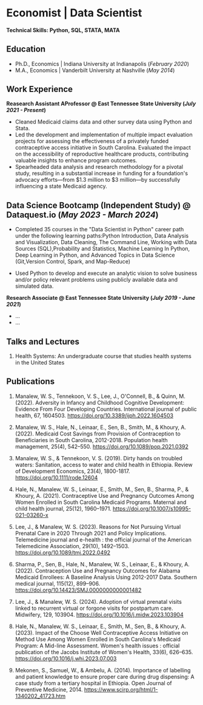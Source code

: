 # Economist | Data Scientist 

#### Technical Skills: Python, SQL, STATA, MATA

## Education
- Ph.D., Economics | Indiana University at Indianapolis (_February 2020_)								       		
- M.A., Economics	| Vanderbilt University at Nashville (_May 2014_)	 			        		


## Work Experience
**Reasearch Assistant AProfessor @ East Tennessee State University (_July 2021 - Present_)**
- Cleaned Medicaid claims data and other survey data using Python and Stata.
- Led the development and implementation of multiple impact evaluation projects for assessing the effectiveness of a privately funded contraceptive access initiative in South Carolina. Evaluated the impact on the accessibility of reproductive healthcare products, contributing valuable insights to enhance program outcomes.
- Spearheaded data analysis and research methodology for a pivotal study, resulting in a substantial increase in funding for a foundation's advocacy efforts—from $1.3 million to $3 million—by successfully influencing a state Medicaid agency.
  
## Data Science Bootcamp (Independent Study) @ Dataquest.io (_May 2023 - March 2024_)

-	Completed 35 courses in the "Data Scientist in Python" career path under the following learning paths:Python Introduction, Data Analysis and Visualization, Data Cleaning, The Command Line, Working with Data Sources (SQL),Probability and Statistics, Machine Learning In Python, Deep Learning in Python, and Advanced Topics in Data Science (Git,Version Control, Spark, and Map-Reduce)
 	
- Used Python to develop and execute an analytic vision to solve business and/or policy relevant problems using publicly available data and simulated data.


**Research Associate @ East Tennessee State University (_July 2019 - June 2021_)**
- ...
- ...

## Talks and Lectures
1. Health Systems: An undergraduate course that studies health systems in the United States


## Publications
1. Manalew, W. S., Tennekoon, V. S., Lee, J., O'Connell, B., & Quinn, M. (2022). Adversity in Infancy and Childhood Cognitive Development: Evidence From Four Developing Countries. International journal of public health, 67, 1604503. https://doi.org/10.3389/ijph.2022.1604503

2. Manalew, W. S., Hale, N., Leinaar, E., Sen, B., Smith, M., & Khoury, A. (2022). Medicaid Cost Savings from Provision of Contraception to Beneficiaries in South Carolina, 2012-2018. Population health management, 25(4), 542–550. https://doi.org/10.1089/pop.2021.0392

3. Manalew, W. S., & Tennekoon, V. S. (2019). Dirty hands on troubled waters: Sanitation, access to water and child health in Ethiopia. Review of Development Economics, 23(4), 1800-1817.  https://doi.org/10.1111/rode.12604 
   
4. Hale, N., Manalew, W. S., Leinaar, E., Smith, M., Sen, B., Sharma, P., & Khoury, A. (2021). Contraceptive Use and Pregnancy Outcomes Among Women Enrolled in South Carolina Medicaid Programs. Maternal and child health journal, 25(12), 1960–1971. https://doi.org/10.1007/s10995-021-03260-x
   
5. Lee, J., & Manalew, W. S. (2023). Reasons for Not Pursuing Virtual Prenatal Care in 2020 Through 2021 and Policy Implications. Telemedicine journal and e-health : the official journal of the American Telemedicine Association, 29(10), 1492–1503. https://doi.org/10.1089/tmj.2022.0492
   
6. Sharma, P., Sen, B., Hale, N., Manalew, W. S., Leinaar, E., & Khoury, A. (2022). Contraception Use and Pregnancy Outcomes for Alabama Medicaid Enrollees: A Baseline Analysis Using 2012-2017 Data. Southern medical journal, 115(12), 899–906. https://doi.org/10.14423/SMJ.0000000000001482
   
7. Lee, J., & Manalew, W. S. (2024). Adoption of virtual prenatal visits linked to recurrent virtual or forgone visits for postpartum care. Midwifery, 129, 103904. https://doi.org/10.1016/j.midw.2023.103904
   
8. Hale, N., Manalew, W. S., Leinaar, E., Smith, M., Sen, B., & Khoury, A. (2023). Impact of the Choose Well Contraceptive Access Initiative on Method Use Among Women Enrolled in South Carolina's Medicaid Program: A Mid-line Assessment. Women's health issues : official publication of the Jacobs Institute of Women's Health, 33(6), 626–635. https://doi.org/10.1016/j.whi.2023.07.003
   
9. Mekonen, S., Samuel, W., & Ambelu, A. (2014). Importance of labelling and patient knowledge to ensure proper care during drug dispensing: A case study from a tertiary hospital in Ethiopia. Open Journal of Preventive Medicine, 2014. https://www.scirp.org/html/1-1340202_41723.htm 
